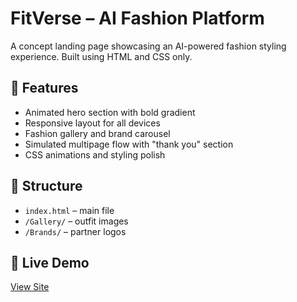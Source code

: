 # FitVerse – AI Fashion Platform

A concept landing page showcasing an AI-powered fashion styling experience. Built using HTML and CSS only.

## 🌟 Features
- Animated hero section with bold gradient
- Responsive layout for all devices
- Fashion gallery and brand carousel
- Simulated multipage flow with "thank you" section
- CSS animations and styling polish

## 📁 Structure
- `index.html` – main file
- `/Gallery/` – outfit images
- `/Brands/` – partner logos

## 🚀 Live Demo
[View Site](https://sudutta-bardhan.github.io/FitVerse-Landing/)
